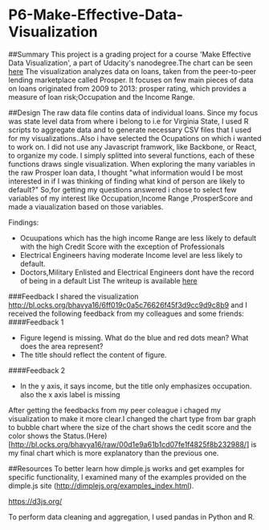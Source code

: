 # P6-Make-Effective-Data-Visualization

##Summary
This project is a grading project for a course 'Make Effective Data Visualization', a part of Udacity's nanodegree.The chart can be seen[ here](http://bl.ocks.org/bhavya16/raw/00d1e9a61b1cd07fe1f4825f8b232988/)
The visualization analyzes data on loans, taken from the peer-to-peer lending marketplace called Prosper. It focuses on few main pieces of data on loans originated from 2009 to 2013: prosper rating, which provides a measure of loan risk;Occupation and the Income Range.

##Design
The raw data file contins data of individual loans. Since my focus was state level data from where i belong to i.e for Virginia State, I used R scripts to aggregate data and to generate necessary CSV files that I used for my visualizations..Also i have selected the Ocupations on which i wanted to work on.
I did not use any Javascript framwork, like Backbone, or React, to organize my code. I simply splitted into several functions, each of these functions draws single visualization.
When exploring the many variables in the raw Prosper loan data, I thought "what information would I be most interested in if I was thinking of finding what kind of person are likely to default?" So,for getting my questions answered i chose to select few variables of my interest like Occupation,Income Range ,ProsperScore and made a viaualization based on those variables.

Findings:
* Ocuupations which has the high income Range are less likely to default with the high Credit Score with the exception of Professionals
* Electrical Engineers having moderate Income level are less likely to default.
* Doctors,Military Enlisted and Electrical Engineers dont have the record of being in a default List
The writeup is available [here](https://github.com/bhavya16/P6-Make-Effective-Data-Visualization/blob/master/index.html)

###Feedback
I shared the visualization http://bl.ocks.org/bhavya16/6ff019c0a5c76626f45f3d9cc9d9c8b9 and I received the following feedback from my colleagues and some friends:
####Feedback 1
* Figure legend is missing. What do the blue and red dots mean? What does the area represent?
* The title should reflect the content of figure.

####Feedback 2
* In the y axis, it says income, but the title only emphasizes occupation. also the x axis label is missing

After getting the feedbacks from my peer coleague i chaged my visualization to make it more clear.I changed the chart type from bar graph to bubble chart where the size of the chart shows the cedit score and the color shows the Status.(Here)[http://bl.ocks.org/bhavya16/raw/00d1e9a61b1cd07fe1f4825f8b232988/] is my final chart which is more explanatory than the previous one.

##Resources
To better learn how dimple.js works and get examples for specific functionality, I examined many of the examples provided on the dimple.js site (http://dimplejs.org/examples_index.html).

https://d3js.org/

To perform data cleaning and aggregation, I used pandas in Python and R.
